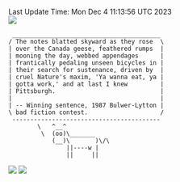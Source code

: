 Last Update Time: 
Mon Dec  4 11:13:56 UTC 2023
<br>![](https://img.shields.io/badge/%E5%A4%A7%E5%AE%B6-%E5%AE%89%E5%AE%89-green)<br>
```
 _________________________________________
/ The notes blatted skyward as they rose  \
| over the Canada geese, feathered rumps  |
| mooning the day, webbed appendages      |
| frantically pedaling unseen bicycles in |
| their search for sustenance, driven by  |
| cruel Nature's maxim, 'Ya wanna eat, ya |
| gotta work,' and at last I knew         |
| Pittsburgh.                             |
|                                         |
| -- Winning sentence, 1987 Bulwer-Lytton |
\ bad fiction contest.                    /
 -----------------------------------------
        \   ^__^
         \  (oo)\_______
            (__)\       )\/\
                ||----w |
                ||     ||
```
![](https://github-readme-stats.vercel.app/api?username=chenlitw)
![](https://github-readme-stats.vercel.app/api/top-langs/?username=chenlitw)
